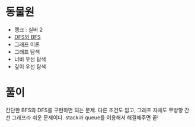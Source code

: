 # 동물원

- 랭크 : 실버 2
- [DFS와 BFS](https://www.acmicpc.net/problem/1260)
- 그래프 이론
- 그래프 탐색
- 너비 우선 탐색
- 깊이 우선 탐색

# 풀이

간단한 BFS와 DFS를 구현하면 되는 문제. 다른 조건도 없고, 그래프 자체도 무방향 간선 그래프라 쉬운 문제이다. stack과 queue를 이용해서 해결해주면 끝!